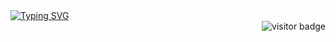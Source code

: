 <body>
<div align="left">
<a href="https://git.io/typing-svg"><img src="https://readme-typing-svg.herokuapp.com?font=Fira+Code&weight=100&size=30&pause=2000&color=800080&random=false&width=600&height=100&lines=%F0%9F%91%A9%F0%9F%8F%BE%E2%80%8D%F0%9F%92%BBOl%C3%A1+meu+nome+%C3%A9+Stephanye.;%F0%9F%91%8B%F0%9F%8F%BESeja+bem-vindo!!" alt="Typing SVG" /></a>
</div>
</body>
<footer>
  <div align="right">
  <img src="https://visitor-badge.laobi.icu/badge?page_id=Stephanyecristine.Stephanyecristine&&left_color=purple&&right_color=gray" alt="visitor badge" />
</div>
</footer>

